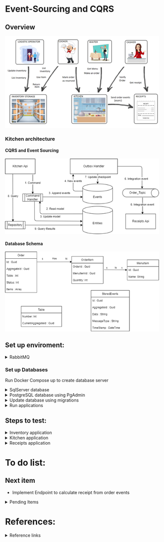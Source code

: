 # Event-Sourcing and CQRS

## Overview

<p align="center">
  <img src="https://github.com/RobertoFreireFerrazPassos/EventSourcing-and-Cqrs/blob/main/Images/project.png?raw=true">
</p>

### Kitchen architecture

#### CQRS and Event Sourcing

<p align="center">
  <img src="https://github.com/RobertoFreireFerrazPassos/EventSourcing-and-Cqrs/blob/main/Images/diagram.png?raw=true">
</p>

#### Database Schema

<p align="center">
  <img src="https://github.com/RobertoFreireFerrazPassos/EventSourcing-and-Cqrs/blob/main/Images/kitchenschema.png?raw=true">
</p>

## Set up enviroment:

<details>
<summary style="font-size:14px">RabbitMQ</summary>
<p>

To access RabbitMQ: http://localhost:15672/ username and password: guest / guest

</p></details>

### Set up Databases

Run Docker Compose up to create database server

<details>
<summary style="font-size:14px">SqlServer database</summary>
<p>

look at docker compose file for SqlServer authentication

- ServerName: localhost
- login: sa

</p></details>

<details>
<summary style="font-size:14px">PostgreSQL database using PgAdmin</summary>
<p>

PgAdmin for manage postgreSQL:
http://localhost:16543/

look at docker compose file for PgAdmin authentication

Click in Add new server

```
Server name: postgres-db
Host Name: postgres-db
Maintenance database: Kitchen
Port: 5432
Username: simha
Password: Postgres2019!
```

</p></details>

<details>
<summary style="font-size:14px">Update database using migrations</summary>
<p>

In Visual Studio, open NuGet Package Manager Console from Tools -> NuGet Package Manager -> Package Manager Console and enter the following command:
```
add-migration Inventory (already done)
update-database --verbose
```
NOTE: Must be...
Using project 'InventoryStorage\Infrastructure\Inventory.DataAccess'.
Using startup project 'InventoryStorage\Presentation\Inventory.Api'.

```
add-migration Kitchen (already done)
update-database --verbose
```
NOTE: Must be...
Using project 'Kitchen\Infrastructure\Kitchen.DataAccess'.
Using startup project 'Kitchen\Presentation\Kitchen.Api'.

</p></details>

<details>
<summary style="font-size:14px">Run applications</summary>
<p>

Set multiple start up projects

Inventory Api: http://localhost:3000/swagger/index.html

Kitchen Api: http://localhost:3001/swagger/index.html


</p></details>

## Steps to test:

<details>
<summary style="font-size:14px">Inventory application</summary>
<p>

Add new item (/Inventory/Update):
```json
{
  "items": [
    {
      "name": "Onion",
      "price": 0.10,
      "quantity": 12,
      "unit": 1
    }
  ]
}
```

Get the id of saved items (/Inventory/Get) and update items:
```json
{
  "items": [
    {
      "id": "{{id}}",
      "name": "Onion",
      "price": 0.20,
      "quantity": 12,
      "unit": 1
    },
    {
      "name": "Garlic",
      "price": 0.20,
      "quantity": 5,
      "unit": 1
    }
  ]
}
```

Try use a item (/Inventory/Use) with quantity bigger than the value in the inventory. It will return false:
```json
{
  "items": [
    {
      "id": "{{id}}",
      "quantity": 20
    }
  ]
}
```

Use a item:
```json
{
  "items": [
    {
      "id": "{{id}}",
      "quantity": 4
    },
    {
      "id": "{{id}}",
      "quantity": 1
    }
  ]
}
```

The result will be:
```json
{
  "items": [
    {
      "id": "{{id}}",
      "name": "Onion",
      "price": 0.2,
      "quantity": 8,
      "unit": 1
    },
    {
      "id": "{{id}}",
      "name": "Garlic",
      "price": 0.2,
      "quantity": 4,
      "unit": 1
    }
  ]
}
```

You can return it (/Inventory/Return):
```json
{
  "items": [
    {
      "id": "{{id}}",
      "quantity": 4
    },
    {
      "id": "{{id}}",
      "quantity": 1
    }
  ]
}
```

The result will be:
```json
{
  "items": [
    {
      "id": "{{id}}",
      "name": "Onion",
      "price": 0.2,
      "quantity": 12,
      "unit": 1
    },
    {
      "id": "{{id}}",
      "name": "Garlic",
      "price": 0.2,
      "quantity": 5,
      "unit": 1
    }
  ]
}
```

</p></details>

<details>
<summary style="font-size:14px">Kitchen application</summary>
<p>

Get Menu

Make a order:
```json
{
  "table": 2,
  "items": [
    {
      "name": "Soup",
      "quantity": 2
    }
  ]
}
```

Reserve a order using OrderId

</p></details>

<details>
<summary style="font-size:14px">Receipts application</summary>
<p>

Verify orders using the table number

Expected result:
```json
[
  {
    "id": "03add627-f742-4ceb-b344-d3ee068fdbe8",
    "messageType": "OrderCreatedCommand",
    "timestamp": "2022-08-28T17:37:12.15547",
    "aggregateId": "d236a7ef-c917-457c-aa5f-346847f35173",
    "data": "{\"Items\": [{\"Name\": \"Soup\", \"Quantity\": 2}], \"Table\": 2}"
  },
  {
    "id": "4366945d-41c1-459b-91b2-de2cb0b9fbf2",
    "messageType": "OrderReservedCommand",
    "timestamp": "2022-08-28T17:38:18.321107",
    "aggregateId": "d236a7ef-c917-457c-aa5f-346847f35173",
    "data": "{\"OrderId\": \"ab5e8495-464c-41bb-95d4-6465da67927f\"}"
  }
]
```

</p></details>

# To do list:

## Next item

- Implement Endpoint to calculate receipt from order events

<details>
<summary style="font-size:14px">Pending Items</summary>
<p>

- Understand RabbitMq and fix bug on queue that sometimes it does not send event

- Understand and implement Circuit breaker with Polly

https://makolyte.com/csharp-circuit-breaker-with-polly/

- Implement Kafka to comunicate between OutboxHandler and Receipts Api

- Implement To do search for: "// TO DO"

- Study and try to improve the repositories

- Study the correct form to AddMediatR in RegisterServices

- It is duplicating menu items in database

</p></details>


# References:

<details>
<summary style="font-size:14px">Reference links</summary>
<p>

https://www.jobsity.com/blog/getting-started-with-background-tasks-in-asp.net-core-webapi

https://medium.com/medialesson/run-and-manage-periodic-background-tasks-in-asp-net-core-6-with-c-578a31f4b7a3

https://www.c-sharpcorner.com/article/two-phase-commit-protocol-in-c-sharp/#:~:text=In%20this%20article%2C%20you%20will,phase%20commit%20protocol%20in%20C%23.&text=Two%20phase%20commit%20protocol%20is,single%20transaction%20or%20discrete%20transaction.

IHttpClientFactory:

https://docs.microsoft.com/pt-br/dotnet/architecture/microservices/implement-resilient-applications/use-httpclientfactory-to-implement-resilient-http-requests

Project:

https://github.com/evgeniy-khist/postgresql-event-sourcing/tree/v2

Mediatr:

https://henriquemauri.net/mediatr-no-net-6-0/

https://www.youtube.com/watch?v=YzOBrVlthMk&ab_channel=NickChapsas

EntityFramework

https://www.entityframeworktutorial.net/efcore/entity-framework-core-console-application.aspx

https://www.npgsql.org/efcore/mapping/json.html?tabs=data-annotations%2Cpoco

https://www.macoratti.net/20/07/efc_seed1.htm

Optimistic Concurrency:

https://docs.microsoft.com/en-us/aspnet/mvc/overview/getting-started/getting-started-with-ef-using-mvc/handling-concurrency-with-the-entity-framework-in-an-asp-net-mvc-application


</p></details>

